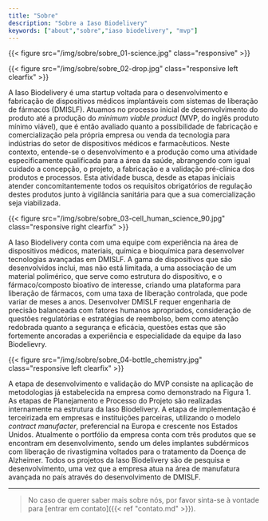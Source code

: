 ```yaml
---
title: "Sobre"
description: "Sobre a Iaso Biodelivery"
keywords: ["about","sobre","iaso biodelivery", "mvp"]
---
```


<!-- FIXME Como ficará esta imagem aqui? Diminuir? Tirar? -->
{{< figure src="/img/sobre/sobre_01-science.jpg" class="responsive" >}}

{{< figure src="/img/sobre/sobre_02-drop.jpg" class="responsive left clearfix" >}}

A Iaso Biodelivery é uma startup voltada para o desenvolvimento e fabricação de dispositivos médicos implantáveis com sistemas de liberação de fármacos (DMISLF). Atuamos no processo inicial de desenvolvimento do produto até a produção do _minimum viable product_ (MVP, do inglês produto mínimo viável), que é então avaliado quanto a possibilidade de fabricação e comercialização pela própria empresa ou venda da tecnologia para indústrias do setor de dispositivos médicos e farmacêuticos. Neste contexto, entende-se o desenvolvimento e a produção como uma atividade especificamente qualificada para a área da saúde, abrangendo com igual cuidado a concepção, o projeto, a fabricação e a validação pré-clínica dos produtos e processos. Esta atividade busca, desde as etapas iniciais atender concomitantemente todos os requisitos obrigatórios de regulação destes produtos junto à vigilância sanitária para que a sua comercialização seja viabilizada.

{{< figure src="/img/sobre/sobre_03-cell_human_science_90.jpg" class="responsive right clearfix" >}}

A Iaso Biodelivery conta com uma equipe com experiência na área de dispositivos médicos, materiais, química e bioquímica para desenvolver tecnologias avançadas em DMISLF. A gama de dispositivos que são desenvolvidos inclui, mas não está limitada, a uma associação de um material polimérico, que serve como estrutura do dispositivo, e o fármaco/composto bioativo de interesse, criando uma plataforma para liberação de fármacos, com uma taxa de liberação controlada, que pode variar de meses a anos. Desenvolver DMISLF requer engenharia de precisão balanceada com fatores humanos apropriados, consideração de questões regulatórias e estratégias de reembolso, bem como atenção redobrada quanto a segurança e eficácia, questões estas que são fortemente ancoradas a experiência e especialidade da equipe da Iaso Biodelievry.

{{< figure src="/img/sobre/sobre_04-bottle_chemistry.jpg" class="responsive left clearfix" >}}

A etapa de desenvolvimento e validação do MVP consiste na aplicação de metodologias já estabelecida na empresa como demonstrado na Figura 1. As etapas de Planejamento e Processo do Projeto são realizadas internamente na estrutura da Iaso Biodelivery. A etapa de implementação é terceirizada em empresas e instituições parceiras, utilizando o modelo _contract manufacter_, preferencial na Europa e crescente nos Estados Unidos. Atualmente o portfólio da empresa conta com três produtos que se encontram em desenvolvimento, sendo um deles implantes subdérmicos com liberação de rivastigmina voltados para o tratamento da Doença de Alzheimer. Todos os projetos da Iaso Biodelivery são de pesquisa e desenvolvimento, uma vez que a empresa atua na área de manufatura avançada no país através do desenvolvimento de DMISLF.

---

<!-- FIXME manter isso? Em portugues... -->
> No caso de querer saber mais sobre nós, por favor sinta-se à vontade para [entrar em contato]({{< ref "contato.md" >}}).
